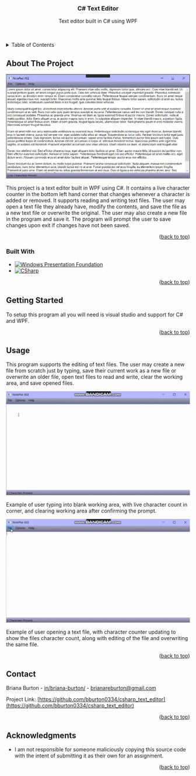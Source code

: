 <a name="readme-top"></a>

<!-- PROJECT LOGO -->
<br />
<div align="center">

<h3 align="center">C# Text Editor</h3>

  <p align="center">
    Text editor built in C# using WPF
    <br />
    <br />
    <br />
  </p>
</div>



<!-- TABLE OF CONTENTS -->
<details>
  <summary>Table of Contents</summary>
  <ol>
    <li>
      <a href="#about-the-project">About The Project</a>
      <ul>
        <li><a href="#built-with">Built With</a></li>
      </ul>
    </li>
    <li>
      <a href="#getting-started">Getting Started</a>
    </li>
    <li><a href="#usage">Usage</a></li>
    <li><a href="#contact">Contact</a></li>
    <li><a href="#acknowledgments">Acknowledgments</a></li>
  </ol>
</details>



<!-- ABOUT THE PROJECT -->
## About The Project

[![Product Name Screen Shot][product-screenshot]](./img/Capture.jpg)

This project is a text editor built in WPF using C#. It contains a live character counter in the bottom left hand corner that changes whenever a character is added or removed. It supports reading and writing text files. The user may open a text file they already have, modify the contents, and save the file as a new text file or overwrite the original. The user may also create a new file in the program
and save it. The program will prompt the user to save changes upon exit if changes have not been saved.

<p align="right">(<a href="#readme-top">back to top</a>)</p>



### Built With

* [![Windows Presentation Foundation][WPF]][WPF-url]
* [![CSharp][C-sharp]][Csharp-url]

<p align="right">(<a href="#readme-top">back to top</a>)</p>



<!-- GETTING STARTED -->
## Getting Started

To setup this program all you will need is visual studio and support for C# and WPF. 

<p align="right">(<a href="#readme-top">back to top</a>)</p>



<!-- USAGE EXAMPLES -->
## Usage

This program supports the editing of text files. The user may create a new file from scratch just by typing, save their current work as a new file or overwrite an older file, open text files to read and write, clear the working area, and save opened files.

<img src="./img/1.gif"><br>
<P>Example of user typing into blank working area, with live character count in corner, and clearing working area after confirming the prompt.</p>
<img src="./img/2.gif" /><br>
<p>Example of user opening a text file, with character counter updating to show the files character count, along with editing of the file and overwriting the same file.<p>

<p align="right">(<a href="#readme-top">back to top</a>)</p>


<!-- CONTACT -->
## Contact

Briana Burton - [in/briana-burton/](https://www.linkedin.com/in/briana-burton/) - brianareburton@gmail.com

Project Link: [https://github.com/bburton0334/csharp_text_editor](https://github.com/bburton0334/csharp_text_editor)

<p align="right">(<a href="#readme-top">back to top</a>)</p>



<!-- ACKNOWLEDGMENTS -->
## Acknowledgments

* I am not responsible for someone maliciously copying this source code with the intent of submitting it as their own for an assignment.

<p align="right">(<a href="#readme-top">back to top</a>)</p>


<!-- MARKDOWN LINKS & IMAGES -->
[product-screenshot]: img/Capture.jpg
[WPF]: https://img.shields.io/badge/wpf-000000?style=for-the-badge&logo=xaml&logoColor=white
[WPF-url]: https://visualstudio.microsoft.com/vs/features/wpf/
[C-sharp]: https://img.shields.io/badge/C%23-000000?style=for-the-badge&logo=csharp&logoColor=white
[Csharp-url]: https://docs.microsoft.com/en-us/dotnet/csharp/

